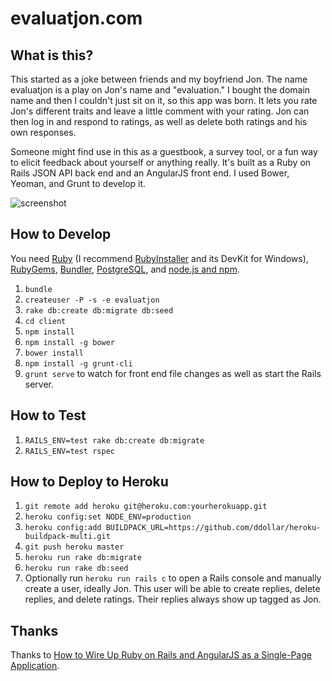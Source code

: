 # evaluatjon.com

## What is this?

This started as a joke between friends and my boyfriend Jon. The name
evaluatjon is a play on Jon's name and "evaluation." I bought the domain name
and then I couldn't just sit on it, so this app was born. It lets you rate
Jon's different traits and leave a little comment with your rating. Jon can
then log in and respond to ratings, as well as delete both ratings and his own
responses.

Someone might find use in this as a guestbook, a survey tool, or a fun way to
elicit feedback about yourself or anything really. It's built as a Ruby on
Rails JSON API back end and an AngularJS front end. I used Bower, Yeoman, and
Grunt to develop it.

![screenshot](https://raw.githubusercontent.com/moneypenny/evaluatjon.com/master/screenshot.png)

## How to Develop

You need [Ruby](https://www.ruby-lang.org/en/installation/) (I recommend [RubyInstaller](http://rubyinstaller.org/downloads/) and its DevKit for Windows), [RubyGems](https://rubygems.org/pages/download), [Bundler](http://bundler.io/), [PostgreSQL](http://www.postgresql.org/download/), and [node.js and npm](http://nodejs.org/).

1. `bundle`
1. `createuser -P -s -e evaluatjon`
1. `rake db:create db:migrate db:seed`
1. `cd client`
1. `npm install`
1. `npm install -g bower`
1. `bower install`
1. `npm install -g grunt-cli`
1. `grunt serve` to watch for front end file changes as well as start the Rails server.

## How to Test

1. `RAILS_ENV=test rake db:create db:migrate`
1. `RAILS_ENV=test rspec`

## How to Deploy to Heroku

1. `git remote add heroku git@heroku.com:yourherokuapp.git`
1. `heroku config:set NODE_ENV=production`
1. `heroku config:add BUILDPACK_URL=https://github.com/ddollar/heroku-buildpack-multi.git`
1. `git push heroku master`
1. `heroku run rake db:migrate`
1. `heroku run rake db:seed`
1. Optionally run `heroku run rails c` to open a Rails console and manually create a user, ideally Jon. This user will be able to create replies, delete replies, and delete ratings. Their replies always show up tagged as Jon.

## Thanks

Thanks to [How to Wire Up Ruby on Rails and AngularJS as a Single-Page Application](http://www.angularonrails.com/ruby-on-rails-angularjs-single-page-application/).

